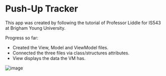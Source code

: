 # Push-Up Tracker
This app was created by following the tutorial of Professor Liddle for IS543 at Brigham Young University. 

Progress so far: 
- Created the View, Model and ViewModel files.
- Connected the three files via class/structures attributes.
- View displays the data the VM has.

![image](https://github.com/user-attachments/assets/2fa5ba51-fd60-40f2-86d9-548366d93ad2)

